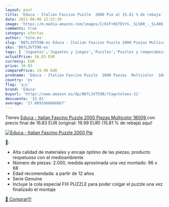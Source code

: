 ```yaml
---
layout: post
title: 'Educa - Italian Fascino Puzzle  2000 Pie al 15.81 % de rebaja'
date: 2021-08-08 13:53:39
image: 'https://m.media-amazon.com/images/I/61F+0SfEV+S._SL500_._SL400_.jpg'
comments: true
category: ofertas
author: 'tole.es'
slug: 'B07L3VT59B-es Educa - Italian Fascino Puzzle 2000 Piezas Multicolor 18009'
sku: 'B07L3VT59B-es'
tags: [ 'Juguetes','Juguetes y juegos','Puzzles','Puzzles y rompecabezas','educa','puzzle', ]
actualPrice: 16.83 EUR
currency: EUR
price: 16.83
comparePrice: 19.99 EUR
prodname: 'Educa - Italian Fascino Puzzle  2000 Piezas  Multicolor  18009 '
country: 'es'
flag: '🇪🇸'
brand: 'Educa'
buyurl: 'https://www.amazon.es/dp/B07L3VT59B/?tag=tolees-21'
descuento: '15.81'
average: '17.0691666666667'
---
```


Tienes [Educa - Italian Fascino Puzzle  2000 Piezas  Multicolor  18009 ](https://www.amazon.es/dp/B07L3VT59B/?tag=tolees-21) con precio final de  16.83 EUR (original: 19.99 EUR) (15.81 %  de rebaja) aqui!

[![Educa - Italian Fascino Puzzle  2000 Pie](https://m.media-amazon.com/images/I/61F+0SfEV+S._SL500_._SL400_.jpg)](https://www.amazon.es/dp/B07L3VT59B/?tag=tolees-21)

🔎:

- Alta calidad de materiales y encaje óptimo de las piezas; producto respetuoso con el medioambiente
- Número de piezas: 2.000, medida aproximada una vez montado: 96 x 68
- Edad recomendada: a partir de 12 años
- Serie Genuine
- Incluye la cola especial FIX PUZZLE para poder colgar el puzzle una vez finalizado el montaje

[🛒 Comprar!!!](https://www.amazon.es/dp/B07L3VT59B/?tag=tolees-21)

